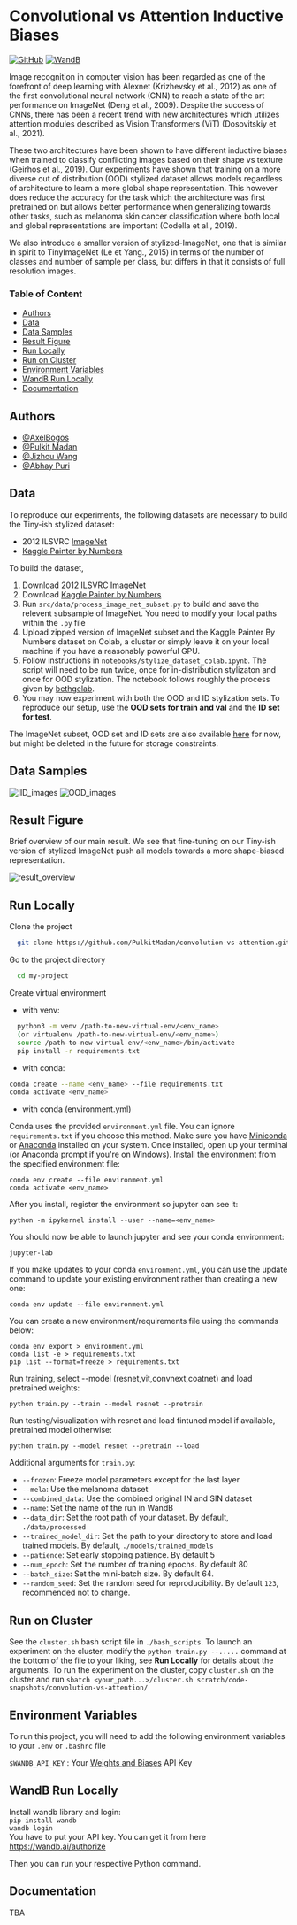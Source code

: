# Convolutional vs Attention Inductive Biases

[![GitHub](https://img.shields.io/badge/Repo%20URL-GitHub-green)](https://github.com/PulkitMadan/convolution-vs-attention)
[![WandB](https://img.shields.io/badge/Experiment%20Tracking-W%26B-orange)](https://wandb.ai/ift6759-avengers/CNNs%20vs%20Transformers)

Image recognition in computer vision has been regarded as one of the forefront of deep learning with
Alexnet (Krizhevsky et al., 2012) as one of the first convolutional neural network (CNN) to reach
a state of the art performance on ImageNet (Deng et al., 2009). Despite the success of CNNs, there has
been a recent trend with new architectures which utilizes attention modules described as Vision Transformers (ViT)
(Dosovitskiy et al., 2021).

These two architectures have been shown to have different inductive biases when trained to classify conflicting
images based on their shape vs texture (Geirhos et al., 2019). Our experiments have shown that training
on a more diverse out of distribution (OOD) stylized dataset allows models regardless of architecture to learn a more
global shape representation. This however does reduce the accuracy for the task which the architecture was first
pretrained on but allows better performance when generalizing towards other tasks, such as melanoma skin cancer
classification where both local and global representations are important (Codella et al., 2019).

We also introduce a smaller version of stylized-ImageNet, one that is similar in spirit to TinyImageNet (Le et Yang.,
2015)
in terms of the number of classes and number of sample per class, but differs in that it consists of full resolution
images.

### Table of Content

- [Authors](#authors)
- [Data](#data)
- [Data Samples](#data-samples)
- [Result Figure](#result-figure)
- [Run Locally](#run-locally)
- [Run on Cluster](#run-on-cluster)
- [Environment Variables](#environment-variables)
- [WandB Run Locally](#wandb-run-locally)
- [Documentation](#documentation)

## Authors

- [@AxelBogos](https://www.github.com/AxelBogos)
- [@Pulkit Madan](https://www.github.com/PulkitMadan)
- [@Jizhou Wang](https://www.github.com/Jawing)
- [@Abhay Puri](https://www.github.com/abhaypuri)

## Data

To reproduce our experiments, the following datasets are necessary to build the Tiny-ish stylized dataset:

* 2012 ILSVRC [ImageNet](image-net.org)
* [Kaggle Painter by Numbers](https://www.kaggle.com/c/painter-by-numbers)

To build the dataset,

1. Download 2012 ILSVRC [ImageNet](image-net.org)
2. Download [Kaggle Painter by Numbers](https://www.kaggle.com/c/painter-by-numbers)
3. Run `src/data/process_image_net_subset.py` to build and save the relevent subsample of ImageNet. You need to modify
   your local
   paths within the `.py` file
4. Upload zipped version of ImageNet subset and the Kaggle Painter By Numbers dataset on Colab, a cluster or simply
   leave it
   on your local machine if you have a reasonably powerful GPU.
5. Follow instructions in `notebooks/stylize_dataset_colab.ipynb`. The script will need to be run twice, once for
   in-distribution
   stylizaton and once for OOD stylization. The notebook follows roughly the process given
   by [bethgelab](https://github.com/bethgelab/stylize-datasets).
6. You may now experiment with both the OOD and ID stylization sets. To reproduce our setup, use the **OOD sets for
   train and val**
   and the **ID set for test**.

The ImageNet subset, OOD set and ID sets are also
available [here](https://drive.google.com/drive/folders/1_titTLm3vsYMnlKJWz-5ssohmsFF2Zbl?usp=sharing) for now, but
might be deleted in the future for storage constraints.

## Data Samples

![IID_images](reports/figures/IID_images.png)
![OOD_images](reports/figures/OOD_images.png)

## Result Figure

Brief overview of our main result. We see that fine-tuning on our Tiny-ish version of stylized ImageNet push all
models towards a more shape-biased representation.

![result_overview](reports/figures/shape_bias_visualization.png)

## Run Locally

Clone the project

```bash
  git clone https://github.com/PulkitMadan/convolution-vs-attention.git
```

Go to the project directory

```bash
  cd my-project
```

Create virtual environment

* with venv:

```bash
  python3 -m venv /path-to-new-virtual-env/<env_name>
  (or virtualenv /path-to-new-virtual-env/<env_name>)
  source /path-to-new-virtual-env/<env_name>/bin/activate
  pip install -r requirements.txt
```

* with conda:

```bash
conda create --name <env_name> --file requirements.txt
conda activate <env_name>
```

* with conda (environment.yml)

Conda uses the provided `environment.yml` file. You can ignore `requirements.txt` if you choose this method. Make sure
you have [Miniconda](https://docs.conda.io/en/latest/miniconda.html)
or [Anaconda](https://www.anaconda.com/products/individual) installed on your system. Once installed, open up your
terminal (or Anaconda prompt if you're on Windows). Install the environment from the specified environment file:

    conda env create --file environment.yml
    conda activate <env_name>

After you install, register the environment so jupyter can see it:

    python -m ipykernel install --user --name=<env_name>

You should now be able to launch jupyter and see your conda environment:

    jupyter-lab

If you make updates to your conda `environment.yml`, you can use the update command to update your existing environment
rather than creating a new one:

    conda env update --file environment.yml    

You can create a new environment/requirements file using the commands below:

    conda env export > environment.yml
    conda list -e > requirements.txt
    pip list --format=freeze > requirements.txt

Run training, select --model (resnet,vit,convnext,coatnet) and load pretrained weights:

    python train.py --train --model resnet --pretrain  

Run testing/visualization with resnet and load fintuned model if available, pretrained model otherwise:

    python train.py --model resnet --pretrain --load

Additional arguments for `train.py`:

* `--frozen`: Freeze model parameters except for the last layer
* `--mela`: Use the melanoma dataset
* `--combined_data`: Use the combined original IN and SIN dataset
* `--name`: Set the name of the run in WandB
* `--data_dir`: Set the root path of your dataset. By default, `./data/processed`
* `--trained_model_dir`: Set the path to your directory to store and load trained models. By
  default, `./models/trained_models`
* `--patience`: Set early stopping patience. By default 5
* `--num_epoch`: Set the number of training epochs. By default 80
* `--batch_size`: Set the mini-batch size. By default 64.
* `--random_seed`: Set the random seed for reproducibility. By default `123`, recommended not to change.

## Run on Cluster

See the `cluster.sh` bash script file in `./bash_scripts`. To launch an experiment on the cluster, modify
the `python train.py --.....` command at the bottom of the file to your liking, see **Run Locally** for details about
the arguments.
To run the experiment on the cluster, copy `cluster.sh` on the cluster and run
`sbatch <your_path...>/cluster.sh scratch/code-snapshots/convolution-vs-attention/`

## Environment Variables

To run this project, you will need to add the following environment variables to your `.env` or `.bashrc` file

`$WANDB_API_KEY` : Your [Weights and Biases](https://wandb.ai/home) API Key

## WandB Run Locally

Install wandb library and login: <br>
```pip install wandb``` <br>
```wandb login``` <br>
You have to put your API key. You can get it from here https://wandb.ai/authorize

Then you can run your respective Python command.

## Documentation

TBA


